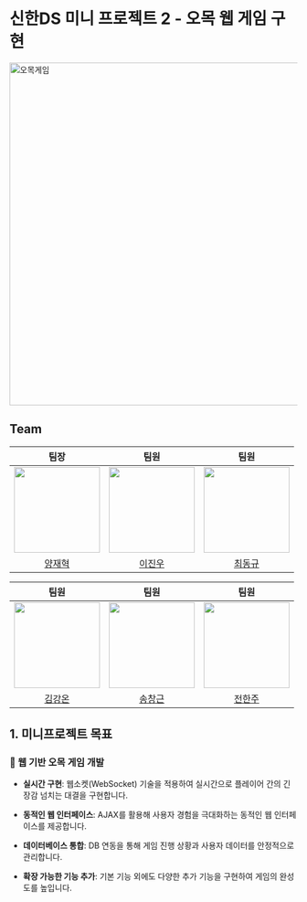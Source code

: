 # 신한DS 미니 프로젝트 2 - 오목 웹 게임 구현

<img src="https://github.com/dlehgus97/SHDS_Mini_Project2/assets/76528931/31441d4c-60a7-458c-bd33-b614f25349dd" width="600" alt="오목게임">

## Team
| 팀장 | 팀원 | 팀원 |
|:-:|:-:|:-:|
| <img src="https://avatars.githubusercontent.com/u/107400911?v=4" width="150" height="150"/> | <img src="https://avatars.githubusercontent.com/u/76528931?v=4" width="150" height="150"/> | <img src="https://avatars.githubusercontent.com/u/39136303?v=4" width="150" height="150"/> |
| [양재혁](https://github.com/Akkapda) | [이진우](https://github.com/dlehgus97) | [최동규](https://github.com/dongdongchoi) |

| 팀원 | 팀원 | 팀원 |
|:-:|:-:|:-:|
| <img src="https://avatars.githubusercontent.com/u/128129450?v=4" width="150" height="150"/> | <img src="https://avatars.githubusercontent.com/u/47552691?v=4" width="150" height="150"/> | <img src="https://avatars.githubusercontent.com/u/142489569?v=4" width="150" height="150"/> |
| [김강온](https://github.com/kimgo816) | [송창근](https://github.com/david8943) | [전한주](https://github.com/hanjucoding) |

## 1. 미니프로젝트 목표

### 🎯 웹 기반 오목 게임 개발

- **실시간 구현**: 웹소켓(WebSocket) 기술을 적용하여 실시간으로 플레이어 간의 긴장감 넘치는 대결을 구현합니다.
  
- **동적인 웹 인터페이스**: AJAX를 활용해 사용자 경험을 극대화하는 동적인 웹 인터페이스를 제공합니다.
  
- **데이터베이스 통합**: DB 연동을 통해 게임 진행 상황과 사용자 데이터를 안정적으로 관리합니다.
  
- **확장 가능한 기능 추가**: 기본 기능 외에도 다양한 추가 기능을 구현하여 게임의 완성도를 높입니다.




